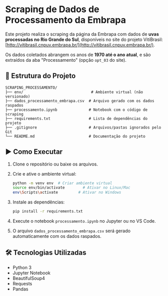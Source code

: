 # Scraping de Dados de Processamento da Embrapa

Este projeto realiza o scraping da página da Embrapa com dados de **uvas processadas no Rio Grande do Sul**, disponíveis no site do projeto VitiBrasil: [http://vitibrasil.cnpuv.embrapa.br/](http://vitibrasil.cnpuv.embrapa.br/).

Os dados coletados abrangem os anos de **1970 até o ano atual**, e são extraídos da aba "Processamento" (opção `opt_03` do site).

## 📁 Estrutura do Projeto

```
SCRAPING_PROCESSAMENTO/
├── env/                              # Ambiente virtual (não versionado)
├── dados_processamento_embrapa.csv  # Arquivo gerado com os dados raspados
├── processamento.ipynb              # Notebook com o código de scraping
├── requirements.txt                 # Lista de dependências do projeto
├── .gitignore                       # Arquivos/pastas ignorados pelo Git
└── README.md                        # Documentação do projeto
```

## ▶️ Como Executar

1. Clone o repositório ou baixe os arquivos.

2. Crie e ative o ambiente virtual:

   ```bash
   python -m venv env  # Criar ambiente virtual
   source env/bin/activate        # Ativar no Linux/Mac
   env\Scripts\activate         # Ativar no Windows
   ```

3. Instale as dependências:

   ```bash
   pip install -r requirements.txt
   ```

4. Execute o notebook `processamento.ipynb` no Jupyter ou no VS Code.

5. O arquivo `dados_processamento_embrapa.csv` será gerado automaticamente com os dados raspados.

## 🛠️ Tecnologias Utilizadas

- Python 3
- Jupyter Notebook
- BeautifulSoup4
- Requests
- Pandas
